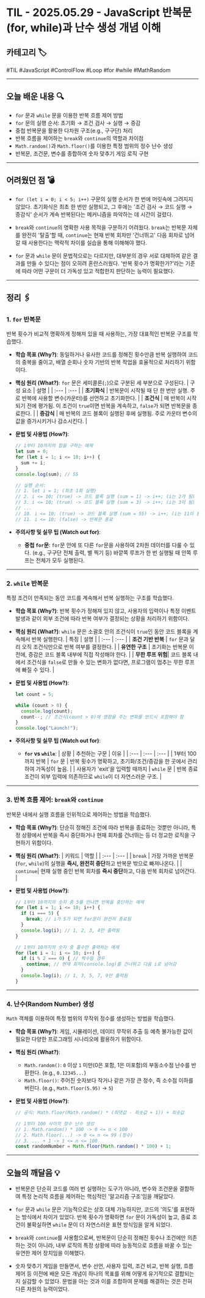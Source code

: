 # TIL - 2025.05.29 - JavaScript 반복문(for, while)과 난수 생성 개념 이해

## 카테고리 🏷️

#TIL #JavaScript #ControlFlow #Loop #for #while #MathRandom

---

## 오늘 배운 내용 🔍

- `for` 문과 `while` 문을 이용한 반복 흐름 제어 방법
- `for` 문의 실행 순서: 초기화 → 조건 검사 → 실행 → 증감
- 중첩 반복문을 활용한 다차원 구조(e.g., 구구단) 처리
- 반복 흐름을 제어하는 `break`와 `continue`의 역할과 차이점
- `Math.random()`과 `Math.floor()`를 이용한 특정 범위의 정수 난수 생성
- 반복문, 조건문, 변수를 종합하여 숫자 맞추기 게임 로직 구현

---

## 어려웠던 점 💣

* `for (let i = 0; i < 5; i++)` 구문의 실행 순서가 한 번에 머릿속에 그려지지 않았다. 초기화식은 최초 한 번만 실행되고, 그 후에는 '조건 검사 → 코드 실행 → 증감식' 순서가 계속
  반복된다는 메커니즘을 파악하는 데 시간이 걸렸다.

* `break`와 `continue`의 명확한 사용 목적을 구분하기 어려웠다. `break`는 반복문 자체를 완전히 '탈출'할 때, `continue`는 현재 반복 회차만 '건너뛰고' 다음 회차로 넘어갈 때
  사용한다는 맥락적 차이를 실습을 통해 이해해야 했다.

* `for` 문과 `while` 문이 문법적으로는 다르지만, 대부분의 경우 서로 대체하여 같은 결과를 만들 수 있다는 점이 오히려 혼란스러웠다. '반복 횟수가 명확한가?'라는 기준에 따라 어떤 구문이 더 가독성
  있고 적합한지 판단하는 능력이 필요했다.

---

## 정리 🖇️

### 1. `for` 반복문

반복 횟수가 비교적 명확하게 정해져 있을 때 사용하는, 가장 대표적인 반복문 구조를 학습했다.

* **학습 목표 (Why?)**:
  동일하거나 유사한 코드를 정해진 횟수만큼 반복 실행하여 코드의 중복을 줄이고, 배열 순회나 숫자 기반의 반복 작업을 효율적으로 처리하기 위함이다.

* **핵심 원리 (What?)**:
  `for` 문은 세미콜론(`;`)으로 구분된 세 부분으로 구성된다.
  | 구성 요소 | 설명 |
  | :--- | :--- |
  | **초기화식** | 반복문이 시작될 때 단 한 번만 실행. 주로 반복에 사용할 변수(카운터)를 선언하고 초기화한다. |
  | **조건식** | 매 반복이 시작되기 전에 평가됨. 이 조건이 `true`이면 반복을 계속하고, `false`가 되면 반복문을 종료한다. |
  | **증감식** | 매 반복의 코드 블록이 실행된 후에 실행됨. 주로 카운터 변수의 값을 증가시키거나 감소시킨다. |

* **문법 및 사용법 (How?)**:
  ```javascript
  // 1부터 10까지의 합을 구하는 예제
  let sum = 0;
  for (let i = 1; i <= 10; i++) {
    sum += i;
  }
  console.log(sum); // 55

  // 실행 순서:
  // 1. let i = 1; (최초 1회 실행)
  // 2. i <= 10; (true) -> 코드 블록 실행 (sum = 1) -> i++; (i는 2가 됨)
  // 3. i <= 10; (true) -> 코드 블록 실행 (sum = 3) -> i++; (i는 3이 됨)
  // ...
  // 10. i <= 10; (true) -> 코드 블록 실행 (sum = 55) -> i++; (i는 11이 됨)
  // 11. i <= 10; (false) -> 반복문 종료
  ```

* **주의사항 및 실무 팁 (Watch out for)**:
    * **중첩 `for`문**: `for`문 안에 또 다른 `for`문을 사용하여 2차원 데이터를 다룰 수 있다. (e.g., 구구단 전체 출력, 별 찍기 등) 바깥쪽 루프가 한 번 실행될 때 안쪽 루프는
      전체가 모두 실행된다.

---

### 2. `while` 반복문

특정 조건이 만족되는 동안 코드를 계속해서 반복 실행하는 구조를 학습했다.

* **학습 목표 (Why?)**:
  반복 횟수가 정해져 있지 않고, 사용자의 입력이나 특정 이벤트 발생과 같이 외부 조건에 따라 반복 여부가 결정되는 상황을 처리하기 위함이다.

* **핵심 원리 (What?)**:
  `while` 문은 소괄호 안의 조건식이 `true`인 동안 코드 블록을 계속해서 반복 실행한다.
  | 특징 | 설명 |
  | :--- | :--- |
  | **조건 기반 반복** | `for` 문과 달리 오직 조건식만으로 반복 여부를 결정한다. |
  | **유연한 구조** | 초기화는 반복문 이전에, 증감은 코드 블록 내부에 직접 작성해야 한다. |
  | **무한 루프 위험**| 코드 블록 내에서 조건식을 `false`로 만들 수 있는 변화가 없다면, 프로그램이 멈추는 무한 루프에 빠질 수 있다. |

* **문법 및 사용법 (How?)**:
  ```javascript
  let count = 5;

  while (count > 0) {
    console.log(count);
    count--; // 조건식(count > 0)에 영향을 주는 변화를 반드시 포함해야 함
  }
  console.log("Launch!");
  ```

* **주의사항 및 실무 팁 (Watch out for)**:
    * **`for` vs `while`**:
      | 상황 | 추천하는 구문 | 이유 |
      | :--- | :--- | :--- |
      | 1부터 100까지 반복 | `for` 문 | 반복 횟수가 명확하고, 초기화/조건/증감을 한 곳에서 관리하여 가독성이 높음. |
      | 사용자가 'exit'을 입력할 때까지 | `while` 문 | 반복 종료 조건이 외부 입력에 의존하므로 `while`이 더 자연스러운 구조. |

---

### 3. 반복 흐름 제어: `break`와 `continue`

반복문 내에서 실행 흐름을 인위적으로 제어하는 방법을 학습했다.

* **학습 목표 (Why?)**:
  단순히 정해진 조건에 따라 반복을 종료하는 것뿐만 아니라, 특정 상황에서 반복을 즉시 중단하거나 현재 회차를 건너뛰는 등 더 정교한 로직을 구현하기 위함이다.

* **핵심 원리 (What?)**:
  | 키워드 | 역할 |
  | :--- | :--- |
  | `break` | 가장 가까운 반복문(`for`, `while`)의 실행을 **즉시, 완전히 중단**하고 반복문 밖으로 빠져나온다. |
  | `continue`| 현재 실행 중인 반복 회차를 **즉시 중단**하고, 다음 반복 회차로 넘어간다. |

* **문법 및 사용법 (How?)**:
  ```javascript
  // 1부터 10까지의 숫자 중 5를 만나면 반복을 중단하는 예제
  for (let i = 1; i <= 10; i++) {
    if (i === 5) {
      break; // i가 5가 되면 for문이 완전히 종료됨
    }
    console.log(i); // 1, 2, 3, 4만 출력됨
  }

  // 1부터 10까지의 숫자 중 홀수만 출력하는 예제
  for (let i = 1; i <= 10; i++) {
    if (i % 2 === 0) { // 짝수일 경우
      continue; // 현재 회차(console.log)를 건너뛰고 다음 i로 넘어감
    }
    console.log(i); // 1, 3, 5, 7, 9만 출력됨
  }
  ```

---

### 4. 난수(Random Number) 생성

`Math` 객체를 이용하여 특정 범위의 무작위 정수를 생성하는 방법을 학습했다.

* **학습 목표 (Why?)**:
  게임, 시뮬레이션, 데이터 무작위 추출 등 예측 불가능한 값이 필요한 다양한 프로그래밍 시나리오에 활용하기 위함이다.

* **핵심 원리 (What?)**:
    * `Math.random()`: `0` 이상 `1` 미만(0은 포함, 1은 미포함)의 부동소수점 난수를 반환한다. (e.g., `0.12345...`)
    * `Math.floor()`: 주어진 숫자보다 작거나 같은 가장 큰 정수, 즉 소수점 이하를 버린다. (e.g., `Math.floor(5.95)` → `5`)

* **문법 및 사용법 (How?)**:
  ```javascript
  // 공식: Math.floor(Math.random() * (최댓값 - 최솟값 + 1)) + 최솟값

  // 1부터 100 사이의 정수 난수 생성
  // 1. Math.random() * 100 -> 0 <= n < 100
  // 2. Math.floor(...) -> 0 <= n <= 99 (정수)
  // 3. ... + 1 -> 1 <= n <= 100
  const randomNumber = Math.floor(Math.random() * 100) + 1;
  ```

---

## 오늘의 깨달음 💡

* 반복문은 단순히 코드를 여러 번 실행하는 도구가 아니라, 변수와 조건문을 결합하여 특정 논리적 흐름을 제어하는 핵심적인 '알고리즘 구조'임을 깨달았다.

* `for` 문과 `while` 문은 기능적으로는 상호 대체 가능하지만, 코드의 '의도'를 표현하는 방식에서 차이가 있었다. 반복 횟수가 명확하면 `for` 문이 가독성이 높고, 종료 조건이 불확실하면
  `while` 문이 더 자연스러운 표현 방식임을 알게 되었다.

* `break`와 `continue`를 사용함으로써, 반복문이 단순히 정해진 횟수나 조건에만 의존하는 것이 아니라, 내부 로직의 특정 상황에 따라 능동적으로 흐름을 바꿀 수 있는 유연한 제어 장치임을 이해했다.

* 숫자 맞추기 게임을 만들면서, 변수 선언, 사용자 입력, 조건 비교, 반복 실행, 흐름 제어 등 이전에 배운 모든 개념이 하나의 목표를 위해 어떻게 유기적으로 결합되는지 실감할 수 있었다. 문법을 아는 것과 이를
  조합하여 문제를 해결하는 것은 전혀 다른 차원의 능력이었다.